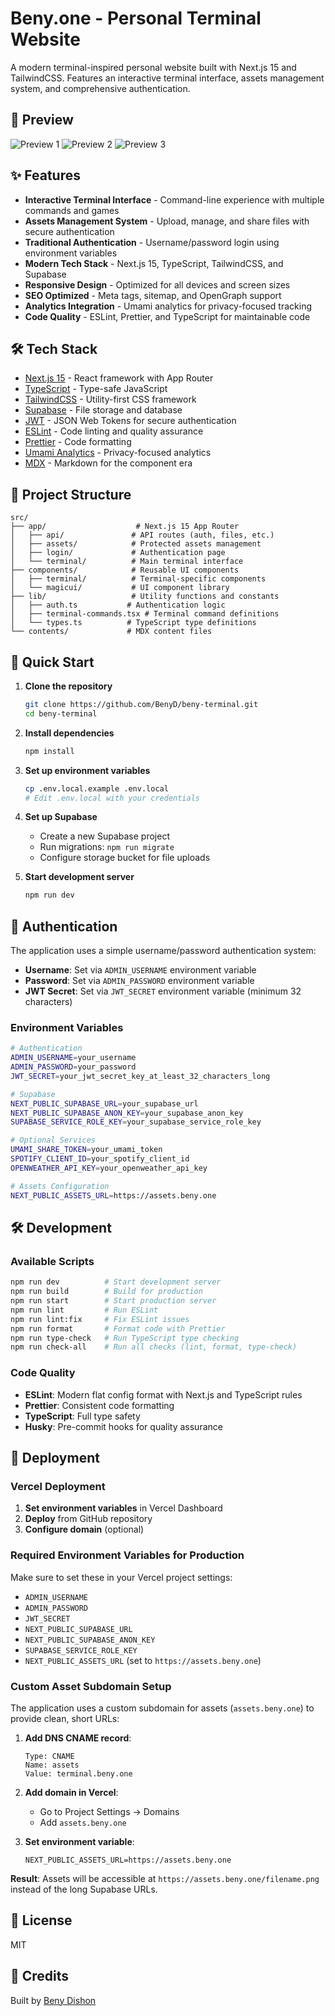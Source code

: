 # Beny.one - Personal Terminal Website

A modern terminal-inspired personal website built with Next.js 15 and TailwindCSS. Features an interactive terminal interface, assets management system, and comprehensive authentication.

## 📸 Preview

![Preview 1](./public/preview-1.png)
![Preview 2](./public/preview-2.png)
![Preview 3](./public/preview-3.png)

## ✨ Features

- **Interactive Terminal Interface** - Command-line experience with multiple commands and games
- **Assets Management System** - Upload, manage, and share files with secure authentication
- **Traditional Authentication** - Username/password login using environment variables
- **Modern Tech Stack** - Next.js 15, TypeScript, TailwindCSS, and Supabase
- **Responsive Design** - Optimized for all devices and screen sizes
- **SEO Optimized** - Meta tags, sitemap, and OpenGraph support
- **Analytics Integration** - Umami analytics for privacy-focused tracking
- **Code Quality** - ESLint, Prettier, and TypeScript for maintainable code

## 🛠️ Tech Stack

- [Next.js 15](https://nextjs.org) - React framework with App Router
- [TypeScript](https://typescriptlang.org) - Type-safe JavaScript
- [TailwindCSS](https://tailwindcss.com) - Utility-first CSS framework
- [Supabase](https://supabase.com) - File storage and database
- [JWT](https://jwt.io) - JSON Web Tokens for secure authentication
- [ESLint](https://eslint.org) - Code linting and quality assurance
- [Prettier](https://prettier.io) - Code formatting
- [Umami Analytics](https://umami.is) - Privacy-focused analytics
- [MDX](https://mdxjs.com) - Markdown for the component era

## 📝 Project Structure

```
src/
├── app/                    # Next.js 15 App Router
│   ├── api/               # API routes (auth, files, etc.)
│   ├── assets/            # Protected assets management
│   ├── login/             # Authentication page
│   └── terminal/          # Main terminal interface
├── components/            # Reusable UI components
│   ├── terminal/          # Terminal-specific components
│   └── magicui/           # UI component library
├── lib/                   # Utility functions and constants
│   ├── auth.ts           # Authentication logic
│   ├── terminal-commands.tsx # Terminal command definitions
│   └── types.ts          # TypeScript type definitions
└── contents/             # MDX content files
```

## 🚀 Quick Start

1. **Clone the repository**

   ```bash
   git clone https://github.com/BenyD/beny-terminal.git
   cd beny-terminal
   ```

2. **Install dependencies**

   ```bash
   npm install
   ```

3. **Set up environment variables**

   ```bash
   cp .env.local.example .env.local
   # Edit .env.local with your credentials
   ```

4. **Set up Supabase**
   - Create a new Supabase project
   - Run migrations: `npm run migrate`
   - Configure storage bucket for file uploads

5. **Start development server**
   ```bash
   npm run dev
   ```

## 🔐 Authentication

The application uses a simple username/password authentication system:

- **Username**: Set via `ADMIN_USERNAME` environment variable
- **Password**: Set via `ADMIN_PASSWORD` environment variable
- **JWT Secret**: Set via `JWT_SECRET` environment variable (minimum 32 characters)

### Environment Variables

```bash
# Authentication
ADMIN_USERNAME=your_username
ADMIN_PASSWORD=your_password
JWT_SECRET=your_jwt_secret_key_at_least_32_characters_long

# Supabase
NEXT_PUBLIC_SUPABASE_URL=your_supabase_url
NEXT_PUBLIC_SUPABASE_ANON_KEY=your_supabase_anon_key
SUPABASE_SERVICE_ROLE_KEY=your_supabase_service_role_key

# Optional Services
UMAMI_SHARE_TOKEN=your_umami_token
SPOTIFY_CLIENT_ID=your_spotify_client_id
OPENWEATHER_API_KEY=your_openweather_api_key

# Assets Configuration
NEXT_PUBLIC_ASSETS_URL=https://assets.beny.one
```

## 🛠️ Development

### Available Scripts

```bash
npm run dev          # Start development server
npm run build        # Build for production
npm run start        # Start production server
npm run lint         # Run ESLint
npm run lint:fix     # Fix ESLint issues
npm run format       # Format code with Prettier
npm run type-check   # Run TypeScript type checking
npm run check-all    # Run all checks (lint, format, type-check)
```

### Code Quality

- **ESLint**: Modern flat config format with Next.js and TypeScript rules
- **Prettier**: Consistent code formatting
- **TypeScript**: Full type safety
- **Husky**: Pre-commit hooks for quality assurance

## 🚀 Deployment

### Vercel Deployment

1. **Set environment variables** in Vercel Dashboard
2. **Deploy** from GitHub repository
3. **Configure domain** (optional)

### Required Environment Variables for Production

Make sure to set these in your Vercel project settings:

- `ADMIN_USERNAME`
- `ADMIN_PASSWORD` 
- `JWT_SECRET`
- `NEXT_PUBLIC_SUPABASE_URL`
- `NEXT_PUBLIC_SUPABASE_ANON_KEY`
- `SUPABASE_SERVICE_ROLE_KEY`
- `NEXT_PUBLIC_ASSETS_URL` (set to `https://assets.beny.one`)

### Custom Asset Subdomain Setup

The application uses a custom subdomain for assets (`assets.beny.one`) to provide clean, short URLs:

1. **Add DNS CNAME record**:
   ```
   Type: CNAME
   Name: assets
   Value: terminal.beny.one
   ```

2. **Add domain in Vercel**:
   - Go to Project Settings → Domains
   - Add `assets.beny.one`

3. **Set environment variable**:
   ```
   NEXT_PUBLIC_ASSETS_URL=https://assets.beny.one
   ```

**Result**: Assets will be accessible at `https://assets.beny.one/filename.png` instead of the long Supabase URLs.

## 📄 License

MIT

## 🙏 Credits

Built by [Beny Dishon](https://github.com/BenyD)
